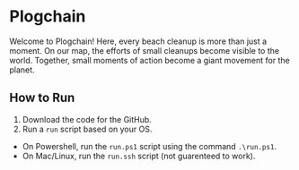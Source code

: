 # Plogchain

Welcome to Plogchain! Here, every beach cleanup is more than just a moment. On our map, the efforts of small cleanups become visible to the world. Together, small moments of action become a giant movement for the planet.

## How to Run

1. Download the code for the GitHub.
2. Run a `run` script based on your OS.

* On Powershell, run the `run.ps1` script using the command `.\run.ps1`.
* On Mac/Linux, run the `run.ssh` script (not guarenteed to work).
